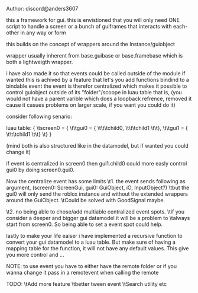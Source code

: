 Author: discord@anders3607

this a framework for gui.
this is envistioned that you will
only need ONE script to handle a screen
or a bunch of guiframes that interacts with each-
other in any way or form

this builds on the concept of
wrappers around the Instance/guiobject

wrapper usually inherent from base.guibase
or base.framebase which is both a lightweigth
wrapper.

i have also made it so that events could
be called outside of the module if wanted
this is achived by a feature that let's you add
functions bindind to a bindable event
the event is therefor centralized which makes it
possible to control guiobject outside of its "folder"/scoope
in luau table that is, (you would not have a parent varible which
does a loopback refrence, removed it cause it casues problems on larger
scale, if you want you could do it)

consider following senario:

luau table:
{
\tscreen0 = {
\t\tgui0 = {
\t\t\tchild0,
\t\t\tchild1
\t\t},
\t\tgui1 = {
\t\t\tchild1
\t\t}
\t}
}


(mind both is also structured like in the datamodel, but if wanted
you could change it)

if event is centralized in screen0 then
gui1.child0 could more easly control gui0 by
doing screen0.gui0.

Now the centralize event has some limits
\t1. the event sends following as argument, (screen0: ScreenGui, gui0: GuiObject, iO, InputObject?)
\tbut the gui0 will only send the roblox instance and without the extended wrappers around the GuiObject.
\tCould be solved with GoodSignal maybe.

\t2. no being able to chose/add multiable centralized event spots.
\tif you consider a deeper and bigger gui datamodel it will be a problem to
\talways start from screen0. So being able to set a event spot could help.


lastly to make your life eaiser i have implemented
a recursive function to convert your gui datamodel
to a luau table. But make sure of having
a mapping table for the function, it will not have
any default values. This give you more control and ...


NOTE:
to use event you have to either have
the remote folder or if you wanna change it
pass in a remotevent when calling the remote

TODO:
\tAdd more feature
\tbetter tween event
\tSearch utility etc
